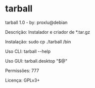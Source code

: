 # tarball
tarball 1.0 - by: proxlu@debian

Descrição: Instalador e criador de *.tar.gz

Instalação: sudo cp ./tarball /bin

Uso CLI: tarball --help

Uso GUI: tarball.desktop "$@"

Permissões: 777

Licença: GPLv3+
